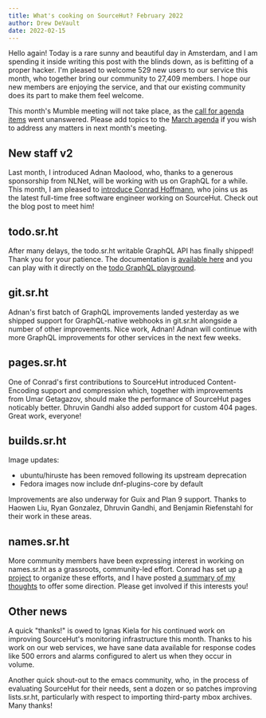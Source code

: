 ```yaml
---
title: What's cooking on SourceHut? February 2022
author: Drew DeVault
date: 2022-02-15
---
```


Hello again! Today is a rare sunny and beautiful day in Amsterdam, and I am
spending it inside writing this post with the blinds down, as is befitting of a
proper hacker. I'm pleased to welcome 529 new users to our service this month,
who together bring our community to 27,409 members. I hope our new members are
enjoying the service, and that our existing community does its part to make them
feel welcome.

This month's Mumble meeting will not take place, as the [call for agenda
items][0] went unanswered. Please add topics to the [March agenda][1] if you
wish to address any matters in next month's meeting.

[0]: https://lists.sr.ht/~sircmpwn/sr.ht-discuss/%3CCH8QXZ08BYJ3.3H23LG5R594XS%40megumin%3E
[1]: https://lists.sr.ht/~sircmpwn/sr.ht-discuss/%3CCHWKTDCPKRAY.WK9EW0VG9AHU%40taiga%3E

## New staff v2

Last month, I introduced Adnan Maolood, who, thanks to a generous sponsorship
from NLNet, will be working with us on GraphQL for a while. This month, I am
pleased to [introduce Conrad Hoffmann][2], who joins us as the latest full-time
free software engineer working on SourceHut. Check out the blog post to meet
him!

[2]: https://sourcehut.org/blog/2022-02-02-welcome-conrad/

## todo.sr.ht

After many delays, the todo.sr.ht writable GraphQL API has finally shipped!
Thank you for your patience. The documentation is [available here][3] and you
can play with it directly on the [todo GraphQL playground][4].

[3]: https://man.sr.ht/todo.sr.ht/graphql.md
[4]: https://todo.sr.ht/graphql

## git.sr.ht

Adnan's first batch of GraphQL improvements landed yesterday as we shipped
support for GraphQL-native webhooks in git.sr.ht alongside a number of other
improvements. Nice work, Adnan! Adnan will continue with more GraphQL
improvements for other services in the next few weeks.

## pages.sr.ht

One of Conrad's first contributions to SourceHut introduced Content-Encoding
support and compression which, together with improvements from Umar Getagazov,
should make the performance of SourceHut pages noticably better. Dhruvin Gandhi
also added support for custom 404 pages. Great work, everyone!

## builds.sr.ht

Image updates:

- ubuntu/hiruste has been removed following its upstream deprecation
- Fedora images now include dnf-plugins-core by default

Improvements are also underway for Guix and Plan 9 support. Thanks to Haowen
Liu, Ryan Gonzalez, Dhruvin Gandhi, and Benjamin Riefenstahl for their work in
these areas.

## names.sr.ht

More community members have been expressing interest in working on names.sr.ht
as a grassroots, community-led effort. Conrad has set up [a project][5] to
organize these efforts, and I have posted [a summary of my thoughts][6] to offer
some direction. Please get involved if this interests you!

[5]: https://sr.ht/~bitfehler/names.sr.ht/
[6]: https://lists.sr.ht/~bitfehler/names.sr.ht-discuss/%3CCHVUXZKXJJ4C.NB3VSS2CBXE1%40megumin%3E

## Other news

A quick "thanks!" is owed to Ignas Kiela for his continued work on improving
SourceHut's monitoring infrastructure this month. Thanks to his work on our web
services, we have sane data available for response codes like 500 errors and
alarms configured to alert us when they occur in volume.

Another quick shout-out to the emacs community, who, in the process of
evaluating SourceHut for their needs, sent a dozen or so patches improving
lists.sr.ht, particularly with respect to importing third-party mbox archives.
Many thanks!
